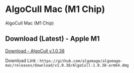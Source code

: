 # AlgoCull Mac (M1 Chip)
AlgoCull Mac (M1 Chip)

## Download (Latest) - Apple M1
[Download - AlgoCull v.1.0.38](https://github.com/algomage/algomage-mac/releases/download/v1.0.38/AlgoCull-1.0.38-arm64.dmg "Download (Latest) - Apple M1")

Download Link : `https://github.com/algomage/algomage-mac/releases/download/v1.0.38/AlgoCull-1.0.38-arm64.dmg`
